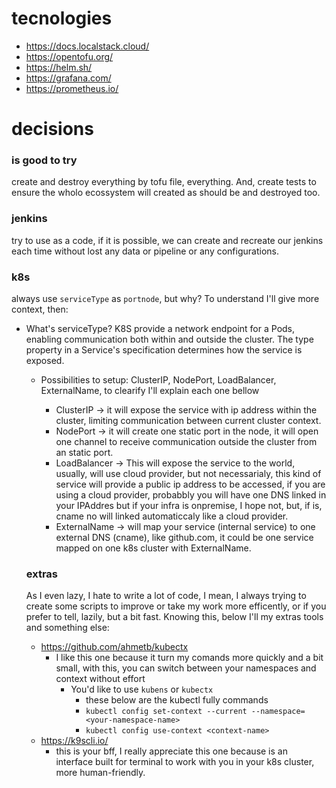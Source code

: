 # tecnologies

* https://docs.localstack.cloud/
* https://opentofu.org/
* https://helm.sh/
* https://grafana.com/
* https://prometheus.io/



# decisions

### is good to try
create and destroy everything by tofu file, everything. And, create tests to ensure the wholo ecossystem will created as should be and destroyed too.

### jenkins
try to use as a code, if it is possible, we can create and recreate our jenkins each time without lost any data or pipeline or any configurations.

### k8s
always use `serviceType` as `portnode`, but why?
To understand I'll give more context, then:
* What's serviceType? 
K8S provide a network endpoint for a Pods, enabling communication both within and outside the cluster. The type property in a Service's specification determines how the service is exposed. 

    * Possibilities to setup: ClusterIP, NodePort, LoadBalancer, ExternalName, to clearify I'll explain each one bellow

        * ClusterIP -> it will expose the service with ip address within the cluster, limiting communication between current cluster context.
        * NodePort -> it will create one static port in the node, it will open one channel to receive communication outside the cluster from an static port.
        * LoadBalancer -> This will expose the service to the world, usually, will use cloud provider, but not necessarialy, this kind of service will provide a public ip address to be accessed, if you are using a cloud provider, probabbly you will have one DNS linked in your IPAddres but if your infra is  onpremise, I hope not, but, if is, cname no will linked automaticcaly like a cloud provider.
        * ExternalName -> will map your service (internal service) to one external DNS (cname), like github.com, it could be one service mapped on one k8s cluster with ExternalName.

    ### extras 
    As I even lazy, I hate to write a lot of code, I mean, I always trying to create some scripts to improve or take my work more efficently, or if you prefer to tell, lazily, but a bit fast.
    Knowing this, below I'll my extras tools and something else:

    * https://github.com/ahmetb/kubectx
        * I like this one because it turn my comands more quickly and a bit small, with this, you can switch between your namespaces and context without effort
            * You'd like to use `kubens` or `kubectx`
                * these below are the kubectl fully commands
                * `kubectl config set-context --current --namespace=<your-namespace-name>`
                * `kubectl config use-context <context-name>`
    * https://k9scli.io/
        * this is your bff, I really appreciate this one because is an interface built for terminal to work with you in your k8s cluster, more human-friendly.